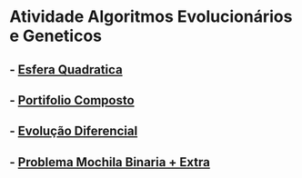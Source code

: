 # Atividade Algoritmos Evolucionários e Geneticos

## - [Esfera Quadratica](/esfera-quadratica.py)
## - [Portifolio Composto](docs/evolucao-diferencial.md)
## - [Evolução Diferencial](docs/evolucao-diferencial.md)
## - [Problema Mochila Binaria + Extra](/problema-mochila-binaria.py)


